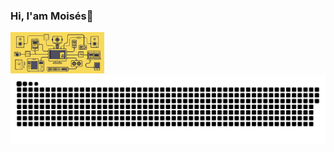 ### Hi, I'am Moisés👋
<a href=#><img src="header.gif" width="150px"></a>
<a href=#><img src="contributions.svg"></a>
